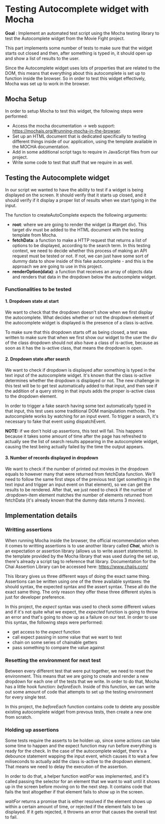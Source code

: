 # Testing Autocomplete widget with Mocha

**Goal** : Implement an automated test script using the Mocha testing library to test the Autocomplete widget from the Movie Fight project.

This part implements some number of tests to make sure that the widget starts out closed and then, after something is typed in, it should open up and show a list of results to the user.

Since the Autocomplete widget uses lots of properties that are related to the DOM, this means that everything about this autocomplete is set up to function inside the browser. So in order to test this widget effectively, Mocha was set up to work in the browser.


## Mocha Setup

In order to setup Mocha to test this widget, the following steps were performed:

- Access the mocha documentation -> web support: https://mochajs.org/#running-mocha-in-the-browser.
- Set up an HTML document that is dedicated specifically to testing different things inside of our application, using the template available in the MOCHA documentation.
- Add in some additional script tags to require in JavaScript files from our project.
- Write some code to test that stuff that we require in as well.

## Testing the Autocomplete widget

In our script we wanted to have the ability to test if a widget is being displayed on the screen. It should verify that it starts up closed, and it should verify if it display a proper list of results when we start typing in the input.

The function to createAutoComplete expects the following arguments:
- **root**: where we are going to render the widget (a #target div). This target div must be added to the HTML document with the testing template from Mocha.
- **fetchData**: a function to make a HTTP request that returns a list of options to be displayed, according to the search term. In this testing context, we need to decide whether this process of making an API request must be tested or not. If not, we can just have some sort of dummy data to show inside of this fake autocomplete - and this is the approach we are going to use in this project.
- **renderOption(data)**: a function that receives an array of objects data and renders that data in the dropdown below the autocomplete widget.


### Functionalities to be tested

#### 1. Dropdown state at start

We want to check that the dropdown doesn't show when we first display the autocomplete. What decides whether or not the dropdown element of the autocomplete widget is displayed is the presence of a class is-active.

To make sure that this dropdown starts off as being closed, a test was written to make sure that when we first show our widget to the user the div of the class dropdown should not also have a class of is-active, because as soon as it has the is-active class, that means the dropdown is open.

#### 2. Dropdown state after search

We want to check if dropdown is displayed after something is typed in the text input of the autocomplete widget. It's known that the class is-active determines whether the dropdown is displayed or not. The new challenge in this test will be to get test automatically added to that input, and then see if the addition of a query string in that inputs adds the proper is-active class to the dropdown element.

In order to trigger a fake search having some text automatically typed in that input, this test uses some traditional DOM manipulation methods. The autocomplete works by watching for an input event. To trigger a search, it's necessary to fake that event using dispatchEvent.

**NOTE:** if we don't hold up assertions, this test will fail. This happens because it takes some amount of time after the page has refreshed to actually see the list of search results appearing in the autocomplete widget, causing the test being actually failed by the time the output appears.

#### 3. Number of records displayed in dropdown

We want to check if the number of printed out movies in the dropdown equals to however many that were returned from fetchData function. We'll need to follow the same first steps of the previous test (get something in the text input and trigger an input event on that element), so we can get the results to be rendered. After that, we just need to check if the number of .dropdown-item element matches the number of elements returned from fetchData (it's already known that the dummy data returns 3 movies).

## Implementation details

### Writting assertions

When running Mocha inside the browser, the official recommendation when it comes to writting assertions is to use another library called ***Chai***, which is an expectation or assertion library (allows us to write assert statements). In the template provided by the Mocha library that was used during the set up, there's already a script tag to reference that library. Documentation for the Chai Assertion Library can be accessed here: https://www.chaijs.com/

This library gives us three different ways of doing the exact same thing. Assertions can be written using one of the three available syntaxes: the should syntax, the expected syntax and the assert syntax. These all do the exact same thing. The only reason they offer these three different styles is just for developer preference.

In this project, the *expect* syntax was used to check some different values and if it's not quite what we expect, the *expected* function is going to throw an error and that's going to show up as a failure on our test. In order to use this syntax, the following steps were performed:

- get access to the *expect* function
- call expect passing in some value that we want to test
- chain on some series of chainable getters
- pass something to compare the value against

### Resetting the environment for next test

Between every different test that were put together, we need to reset the environment. This means that we are going to create and render a new dropdown for each one of the tests that we write. In order to do that, Mocha has a little hook function: *beforeEach*. Inside of this function, we can write out some amount of code that attempts to set up the testing environment for every single test. 

In this project, the *beforeEach* function contains code to delete any possible existing autocomplete widget from prevous tests, then create a new one from scratch.

### Holding up assertions

Some tests require the asserts to be holden up, since some actions can take some time to happen and the expect function may run before everything is ready for the check. In the case of the autocomplete widget, there's a debounce statement wapping the input event, which causes it to wait a few miliseconds to actually add the class is-active to the dropdown element. That means we need to delay the execution of the assertion.

In order to do that, a helper function *waitFor* was implemented, and it's called passing the selector for an element that we want to wait until it shows up in the screen before moving on to the next step. It contains code that fails the test altogether if that element fails to show up in the screen.

*waitFor* returns a promise that is either resolved if the element shows up within a certain amount of time, or rejected if the element fails to be displayed. If it gets rejected, it throwns an error that causes the overall test to fail.